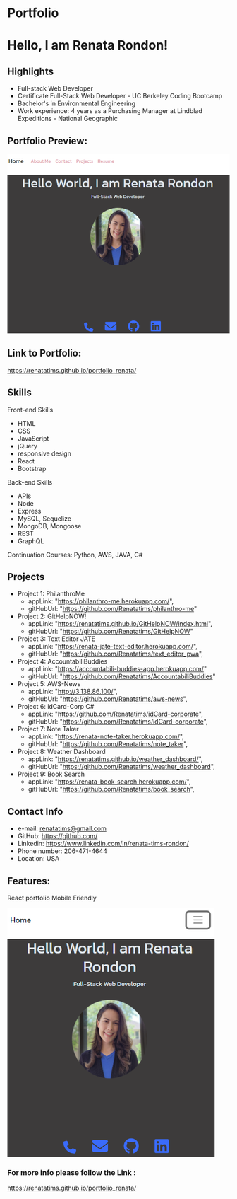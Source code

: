 # Portfolio

# Hello, I am Renata Rondon!

## Highlights
- Full-stack Web Developer
- Certificate Full-Stack Web Developer - UC Berkeley Coding Bootcamp
- Bachelor's in Environmental Engineering
- Work experience: 4 years as a Purchasing Manager at Lindblad Expeditions - National Geographic

## Portfolio Preview:

 ![preview](/src/assets/images/preview.PNG "Preview Portfolio")


## Link to Portfolio:
https://renatatims.github.io/portfolio_renata/

## Skills
Front-end Skills
 - HTML
 - CSS
 - JavaScript
 - jQuery
 - responsive design
 - React
 - Bootstrap

Back-end Skills
 - APIs
 - Node
 - Express
 - MySQL, Sequelize
 - MongoDB, Mongoose
 - REST
 - GraphQL

Continuation Courses: Python, AWS, JAVA, C#

## Projects

- Project 1: PhilanthroMe
    - appLink: "https://philanthro-me.herokuapp.com/",
    - gitHubUrl: "https://github.com/Renatatims/philanthro-me"
- Project 2: GitHelpNOW!
    - appLink: "https://renatatims.github.io/GitHelpNOW/index.html",
    - gitHubUrl: "https://github.com/Renatatims/GitHelpNOW"
- Project 3: Text Editor JATE
    - appLink: "https://renata-jate-text-editor.herokuapp.com/",
    - gitHubUrl: "https://github.com/Renatatims/text_editor_pwa",
- Project 4: AccountabiliBuddies
    - appLink: "https://accountabili-buddies-app.herokuapp.com/"
    - gitHubUrl: "https://github.com/Renatatims/AccountabiliBuddies"
- Project 5: AWS-News
    - appLink: "http://3.138.86.100/",
    - gitHubUrl: "https://github.com/Renatatims/aws-news",
- Project 6: idCard-Corp C#
    - appLink: "https://github.com/Renatatims/idCard-corporate",
    - gitHubUrl: "https://github.com/Renatatims/idCard-corporate",
- Project 7: Note Taker
    - appLink: "https://renata-note-taker.herokuapp.com/",
    - gitHubUrl: "https://github.com/Renatatims/note_taker",
- Project 8: Weather Dashboard
    - appLink: "https://renatatims.github.io/weather_dashboard/",
    - gitHubUrl: "https://github.com/Renatatims/weather_dashboard",
- Project 9: Book Search
    - appLink: "https://renata-book-search.herokuapp.com/",
    - gitHubUrl: "https://github.com/Renatatims/book_search",

## Contact Info

 - e-mail: renatatims@gmail.com
 - GitHub: https://github.com/
 - Linkedin: https://www.linkedin.com/in/renata-tims-rondon/
 - Phone number: 206-471-4644
 - Location: USA


## Features:

React portfolio
Mobile Friendly

 ![preview](/src/assets/images/preview2.PNG "Preview Portfolio")

### For more info please follow the Link :

https://renatatims.github.io/portfolio_renata/


